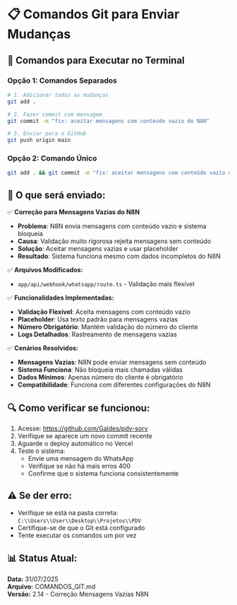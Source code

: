 # 📋 Comandos Git para Enviar Mudanças

## 🚀 Comandos para Executar no Terminal

### **Opção 1: Comandos Separados**

```bash
# 1. Adicionar todas as mudanças
git add .

# 2. Fazer commit com mensagem
git commit -m "fix: aceitar mensagens com conteúdo vazio do N8N"

# 3. Enviar para o GitHub
git push origin main
```

### **Opção 2: Comando Único**

```bash
git add . && git commit -m "fix: aceitar mensagens com conteúdo vazio do N8N" && git push origin main
```

## 📝 O que será enviado:

✅ **Correção para Mensagens Vazias do N8N**
- **Problema**: N8N envia mensagens com conteúdo vazio e sistema bloqueia
- **Causa**: Validação muito rigorosa rejeita mensagens sem conteúdo
- **Solução**: Aceitar mensagens vazias e usar placeholder
- **Resultado**: Sistema funciona mesmo com dados incompletos do N8N

✅ **Arquivos Modificados:**
- `app/api/webhook/whatsapp/route.ts` - Validação mais flexível

✅ **Funcionalidades Implementadas:**
- **Validação Flexível**: Aceita mensagens com conteúdo vazio
- **Placeholder**: Usa texto padrão para mensagens vazias
- **Número Obrigatório**: Mantém validação do número do cliente
- **Logs Detalhados**: Rastreamento de mensagens vazias

✅ **Cenários Resolvidos:**
- **Mensagens Vazias**: N8N pode enviar mensagens sem conteúdo
- **Sistema Funciona**: Não bloqueia mais chamadas válidas
- **Dados Mínimos**: Apenas número do cliente é obrigatório
- **Compatibilidade**: Funciona com diferentes configurações do N8N

## 🔍 Como verificar se funcionou:

1. Acesse: https://github.com/Galdes/pdv-sorv
2. Verifique se aparece um novo commit recente
3. Aguarde o deploy automático no Vercel
4. Teste o sistema:
   - Envie uma mensagem do WhatsApp
   - Verifique se não há mais erros 400
   - Confirme que o sistema funciona consistentemente

## ⚠️ Se der erro:

- Verifique se está na pasta correta: `C:\\Users\\User\\Desktop\\Projetos\\PDV`
- Certifique-se de que o Git está configurado
- Tente executar os comandos um por vez

## 📊 Status Atual:

**Data:** 31/07/2025  
**Arquivo:** COMANDOS_GIT.md  
**Versão:** 2.14 - Correção Mensagens Vazias N8N